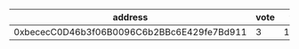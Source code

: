 address|vote|timestamp|signature
---|---|---|---
0xbececC0D46b3f06B0096C6b2BBc6E429fe7Bd911|3|1612876301|0x05234014a0faeae138a9abc56b3004e7f37162863da4bef065775f88b1d3590f197b64758e186c8924644ce379a62a6c02aaf2d8c4bdbc7efeb247ca36faed6e1c